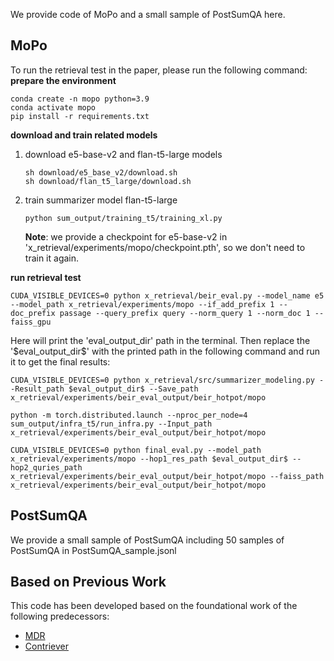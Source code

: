 We provide code of MoPo and a small sample of PostSumQA here.

## MoPo
To run the retrieval test in the paper, please run the following command:
**prepare the environment**
```
conda create -n mopo python=3.9
conda activate mopo
pip install -r requirements.txt
```


**download and train related models**
1. download e5-base-v2 and flan-t5-large models
   ```
   sh download/e5_base_v2/download.sh
   sh download/flan_t5_large/download.sh
   ```
2. train summarizer model flan-t5-large
   ```
   python sum_output/training_t5/training_xl.py
   ```
   **Note**: we provide a checkpoint for e5-base-v2 in 'x_retrieval/experiments/mopo/checkpoint.pth', so we don't need to train it again. 

**run retrieval test**
```
CUDA_VISIBLE_DEVICES=0 python x_retrieval/beir_eval.py --model_name e5 --model_path x_retrieval/experiments/mopo --if_add_prefix 1 --doc_prefix passage --query_prefix query --norm_query 1 --norm_doc 1 --faiss_gpu
```
Here will print the 'eval_output_dir' path in the terminal. Then replace the '\$eval_output_dir\$' with the printed path in the following command and run it to get the final results:
```
CUDA_VISIBLE_DEVICES=0 python x_retrieval/src/summarizer_modeling.py --Result_path $eval_output_dir$ --Save_path x_retrieval/experiments/beir_eval_output/beir_hotpot/mopo

python -m torch.distributed.launch --nproc_per_node=4 sum_output/infra_t5/run_infra.py --Input_path x_retrieval/experiments/beir_eval_output/beir_hotpot/mopo

CUDA_VISIBLE_DEVICES=0 python final_eval.py --model_path x_retrieval/experiments/mopo --hop1_res_path $eval_output_dir$ --hop2_quries_path x_retrieval/experiments/beir_eval_output/beir_hotpot/mopo --faiss_path x_retrieval/experiments/beir_eval_output/beir_hotpot/mopo
```

## PostSumQA

We provide a small sample of PostSumQA including 50 samples of PostSumQA in PostSumQA_sample.jsonl

## Based on Previous Work

This code has been developed based on the foundational work of the following predecessors:
- [MDR](https://github.com/facebookresearch/multihop_dense_retrieval)
- [Contriever](https://github.com/facebookresearch/contriever)

